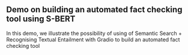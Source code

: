 ## Demo on building an automated fact checking tool using S-BERT
In this demo, we illustrate the possibility of using of Semantic Search + Recognising Textual Entailment with Gradio to build an automated fact checking tool
